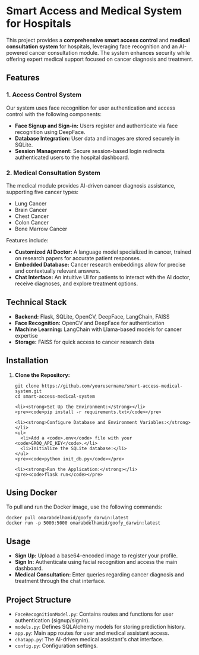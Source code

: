 <!DOCTYPE html>
<html lang="en">
<head>
  <meta charset="UTF-8">
  <meta name="viewport" content="width=device-width, initial-scale=1.0">
  <title>Smart Access and Medical System for Hospitals</title>
</head>
<body>
  <h1>Smart Access and Medical System for Hospitals</h1>
  <p>This project provides a <strong>comprehensive smart access control</strong> and <strong>medical consultation system</strong> for hospitals, leveraging face recognition and an AI-powered cancer consultation module. The system enhances security while offering expert medical support focused on cancer diagnosis and treatment.</p>

  <h2>Features</h2>
  <h3>1. Access Control System</h3>
  <p>Our system uses face recognition for user authentication and access control with the following components:</p>
  <ul>
    <li><strong>Face Signup and Sign-in:</strong> Users register and authenticate via face recognition using DeepFace.</li>
    <li><strong>Database Integration:</strong> User data and images are stored securely in SQLite.</li>
    <li><strong>Session Management:</strong> Secure session-based login redirects authenticated users to the hospital dashboard.</li>
  </ul>

  <h3>2. Medical Consultation System</h3>
  <p>The medical module provides AI-driven cancer diagnosis assistance, supporting five cancer types:</p>
  <ul>
    <li>Lung Cancer</li>
    <li>Brain Cancer</li>
    <li>Chest Cancer</li>
    <li>Colon Cancer</li>
    <li>Bone Marrow Cancer</li>
  </ul>
  <p>Features include:</p>
  <ul>
    <li><strong>Customized AI Doctor:</strong> A language model specialized in cancer, trained on research papers for accurate patient responses.</li>
    <li><strong>Embedded Database:</strong> Cancer research embeddings allow for precise and contextually relevant answers.</li>
    <li><strong>Chat Interface:</strong> An intuitive UI for patients to interact with the AI doctor, receive diagnoses, and explore treatment options.</li>
  </ul>

  <h2>Technical Stack</h2>
  <ul>
    <li><strong>Backend:</strong> Flask, SQLite, OpenCV, DeepFace, LangChain, FAISS</li>
    <li><strong>Face Recognition:</strong> OpenCV and DeepFace for authentication</li>
    <li><strong>Machine Learning:</strong> LangChain with Llama-based models for cancer expertise</li>
    <li><strong>Storage:</strong> FAISS for quick access to cancer research data</li>
  </ul>

  <h2>Installation</h2>
  <ol>
    <li><strong>Clone the Repository:</strong></li>
    <pre><code>git clone https://github.com/yourusername/smart-access-medical-system.git
cd smart-access-medical-system
</code></pre>

    <li><strong>Set Up the Environment:</strong></li>
    <pre><code>pip install -r requirements.txt</code></pre>

    <li><strong>Configure Database and Environment Variables:</strong></li>
    <ul>
      <li>Add a <code>.env</code> file with your <code>GROQ_API_KEY</code>.</li>
      <li>Initialize the SQLite database:</li>
    </ul>
    <pre><code>python init_db.py</code></pre>

    <li><strong>Run the Application:</strong></li>
    <pre><code>flask run</code></pre>
  </ol>

  <h2>Using Docker</h2>
  <p>To pull and run the Docker image, use the following commands:</p>
  <pre><code>docker pull omarabdelhamid/goofy_darwin:latest
docker run -p 5000:5000 omarabdelhamid/goofy_darwin:latest
</code></pre>

  <h2>Usage</h2>
  <ul>
    <li><strong>Sign Up:</strong> Upload a base64-encoded image to register your profile.</li>
    <li><strong>Sign In:</strong> Authenticate using facial recognition and access the main dashboard.</li>
    <li><strong>Medical Consultation:</strong> Enter queries regarding cancer diagnosis and treatment through the chat interface.</li>
  </ul>

  <h2>Project Structure</h2>
  <ul>
    <li><code>FaceRecognitionModel.py</code>: Contains routes and functions for user authentication (signup/signin).</li>
    <li><code>models.py</code>: Defines SQLAlchemy models for storing prediction history.</li>
    <li><code>app.py</code>: Main app routes for user and medical assistant access.</li>
    <li><code>chatapp.py</code>: The AI-driven medical assistant's chat interface.</li>
    <li><code>config.py</code>: Configuration settings.</li>
  </ul>

</body>
</html>
